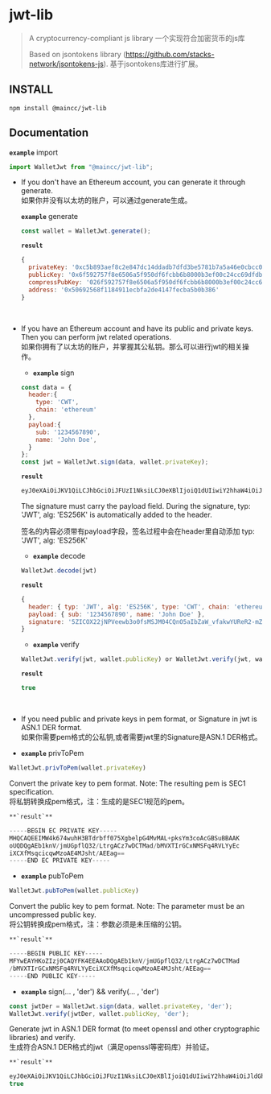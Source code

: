 # jwt-lib

> A cryptocurrency-compliant js library
> 一个实现符合加密货币的js库
>
> Based on jsontokens library (https://github.com/stacks-network/jsontokens-js).
> 基于jsontokens库进行扩展。

## INSTALL

```shell
npm install @maincc/jwt-lib
```

## Documentation

**`example`** import
```js
import WalletJwt from "@maincc/jwt-lib";
```

- If you don't have an Ethereum account, you can generate it through generate.  
  如果你并没有以太坊的账户，可以通过generate生成。

  **`example`** generate
  ```js
  const wallet = WalletJwt.generate();
  ```

  **`result`**
  ```js
  {
    privateKey: '0xc5b893aef8c2e847dc14ddadb7dfd3be5781b7a5a46e0cbcc00bfa992c626ddc',
    publicKey: '0x6f592757f8e6506a5f950df6fcbb6b8000b3ef00c24cc69dfdb3155d322b182c4d31216ae1154b63211c8970977ccb2a72272ac0cce8004e0c26c86dfc01046a',
    compressPubKey: '026f592757f8e6506a5f950df6fcbb6b8000b3ef00c24cc69dfdb3155d322b182c',
    address: '0x50692568f1184911ecbfa2de4147fecba5b0b386'
  }
  ```
  <br>
- If you have an Ethereum account and have its public and private keys. Then you can perform jwt related operations.  
  如果你拥有了以太坊的账户，并掌握其公私钥。那么可以进行jwt的相关操作。

  - **`example`** sign
  ```js
  const data = {
    header:{
      type: 'CWT',
      chain: 'ethereum'
    },
    payload:{
      sub: '1234567890',
      name: 'John Doe',
    }
  };
  const jwt = WalletJwt.sign(data, wallet.privateKey);
  ```

    **`result`**
    ```js
    eyJ0eXAiOiJKV1QiLCJhbGciOiJFUzI1NksiLCJ0eXBlIjoiQ1dUIiwiY2hhaW4iOiJldGhlcmV1bSJ9.eyJzdWIiOiIxMjM0NTY3ODkwIiwibmFtZSI6IkpvaG4gRG9lIn0.5ZICOX22jNPVeewb3o0fsMSJM04CQnO5aIbZaW_vfakwYUReR2-mZEiDkz-ezdmkOH6xKObnZDpMcNCnv9n-Rw
    ```
   The signature must carry the payload field. During the signature, typ: 'JWT', alg: 'ES256K' is automatically added to the header.
    
    签名的内容必须带有payload字段，签名过程中会在header里自动添加 typ: 'JWT', alg: 'ES256K'
  - **`example`** decode
  ```js
  WalletJwt.decode(jwt)
  ```

    **`result`**
  ```js
  {
    header: { typ: 'JWT', alg: 'ES256K', type: 'CWT', chain: 'ethereum' },
    payload: { sub: '1234567890', name: 'John Doe' },
    signature: '5ZICOX22jNPVeewb3o0fsMSJM04CQnO5aIbZaW_vfakwYUReR2-mZEiDkz-ezdmkOH6xKObnZDpMcNCnv9n-Rw'
  }
  ```
  - **`example`** verify  
  ```js
  WalletJwt.verify(jwt, wallet.publicKey) or WalletJwt.verify(jwt, wallet.compressPubKey)
  ```
  **`result`**
  <br>
  ```js
  true
  ```
  <br>
-  If you need public and private keys in pem format, or Signature in jwt is ASN.1 DER format.  
  如果你需要pem格式的公私钥,或者需要jwt里的Signature是ASN.1 DER格式。

  - **`example`** privToPem  
  ```js
  WalletJwt.privToPem(wallet.privateKey)
  ```  
  Convert the private key to pem format. Note: The resulting pem is SEC1 specification.  
  将私钥转换成pem格式，注：生成的是SEC1规范的pem。  
  
    **`result`**  
  ```js
  -----BEGIN EC PRIVATE KEY-----
  MHQCAQEEIMW4k674wuhH3BTdrbff075XgbelpG4MvMAL+pksYm3coAcGBSuBBAAK
  oUQDQgAEb1knV/jmUGpflQ32/LtrgACz7wDCTMad/bMVXTIrGCxNMSFq4RVLYyEc
  iXCXfMsqcicqwMzoAE4MJsht/AEEag==
  -----END EC PRIVATE KEY-----
  ```
  - **`example`** pubToPem  
  ```js
  WalletJwt.pubToPem(wallet.publicKey)
  ```
  Convert the public key to pem format. Note: The parameter must be an uncompressed public key.  
  将公钥转换成pem格式，注：参数必须是未压缩的公钥。  
  
    **`result`**  
  ```js
  -----BEGIN PUBLIC KEY-----
  MFYwEAYHKoZIzj0CAQYFK4EEAAoDQgAEb1knV/jmUGpflQ32/LtrgACz7wDCTMad
  /bMVXTIrGCxNMSFq4RVLYyEciXCXfMsqcicqwMzoAE4MJsht/AEEag==
  -----END PUBLIC KEY-----
  ```
  - **`example`** sign(... , 'der') && verify(... , 'der')  
  ```js
  const jwtDer = WalletJwt.sign(data, wallet.privateKey, 'der');
  WalletJwt.verify(jwtDer, wallet.publicKey, 'der');
  ```
  Generate jwt in ASN.1 DER format (to meet openssl and other cryptographic libraries) and verify.  
  生成符合ASN.1 DER格式的jwt（满足openssl等密码库）并验证。  
  
    **`result`**  
  ```js
  eyJ0eXAiOiJKV1QiLCJhbGciOiJFUzI1NksiLCJ0eXBlIjoiQ1dUIiwiY2hhaW4iOiJldGhlcmV1bSJ9.eyJzdWIiOiIxMjM0NTY3ODkwIiwibmFtZSI6IkpvaG4gRG9lIn0.MEUCIQDlkgI5fbaM09V57BvejR-wxIkzTgJCc7lohtlpb-99qQIgMGFEXkdvpmRIg5M_ns3ZpDh-sSjm52Q6THDQp7_Z_kc
  true
  ```

<br>